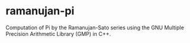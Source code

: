 # ramanujan-pi
Computation of Pi by the Ramanujan-Sato series using the GNU Multiple Precision Arithmetic Library (GMP) in C++.
